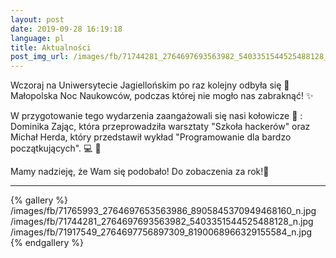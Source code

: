 ```yaml
---
layout: post
date: 2019-09-28 16:19:18
language: pl
title: Aktualności
post_img_url: /images/fb/71744281_2764697693563982_5403351544525488128_n.jpg
---
```


Wczoraj na Uniwersytecie Jagiellońskim po raz kolejny odbyła się 🌙  Małopolska Noc Naukowców, podczas której nie mogło nas zabraknąć! ✨

W przygotowanie tego wydarzenia zaangażowali się nasi kołowicze 🤩 : Dominika Zając, która przeprowadziła warsztaty "Szkoła hackerów" oraz Michał Herda, który przedstawił wykład "Programowanie dla bardzo początkujących". 💻 👏

Mamy nadzieję, że Wam się podobało! Do zobaczenia za rok!🤗

----
{% gallery %}
/images/fb/71765993_2764697653563986_8905845370949468160_n.jpg
/images/fb/71744281_2764697693563982_5403351544525488128_n.jpg
/images/fb/71917549_2764697756897309_8190068966329155584_n.jpg
{% endgallery %}
